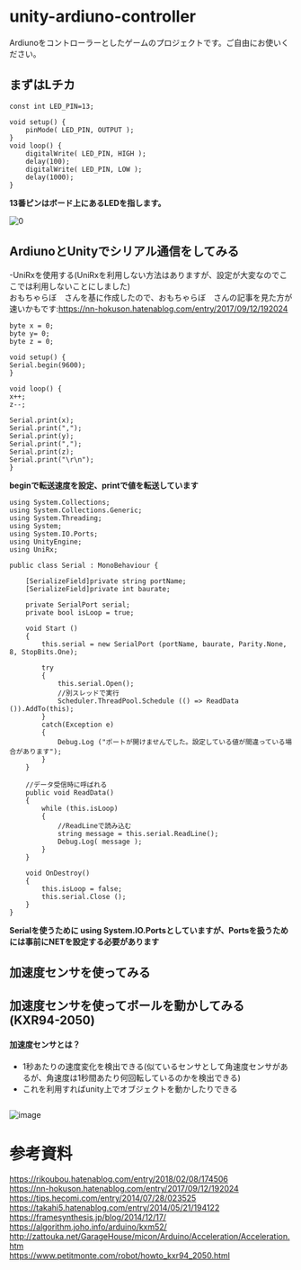 # unity-ardiuno-controller
Ardiunoをコントローラーとしたゲームのプロジェクトです。ご自由にお使いください。

## まずはLチカ
```
const int LED_PIN=13;

void setup() {
    pinMode( LED_PIN, OUTPUT );
}
void loop() {
    digitalWrite( LED_PIN, HIGH );
    delay(100);
    digitalWrite( LED_PIN, LOW );
    delay(1000);
}
```
**13番ピンはボード上にあるLEDを指します。**  

![0](https://user-images.githubusercontent.com/96648305/176534709-bd2c9bf2-2d8b-493e-8c12-ba726bae2cbc.jpg)  


## ArdiunoとUnityでシリアル通信をしてみる
-UniRxを使用する(UniRxを利用しない方法はありますが、設定が大変なのでここでは利用しないことにしました)  
おもちゃらぼ　さんを基に作成したので、おもちゃらぼ　さんの記事を見た方が速いかもです:https://nn-hokuson.hatenablog.com/entry/2017/09/12/192024  
```
byte x = 0;
byte y= 0;
byte z = 0;

void setup() {
Serial.begin(9600);
}

void loop() {
x++;
z--;

Serial.print(x);
Serial.print(",");
Serial.print(y);
Serial.print(",");
Serial.print(z);
Serial.print("\r\n");
}
```
**beginで転送速度を設定、printで値を転送しています**  

```
using System.Collections;
using System.Collections.Generic;
using System.Threading;
using System;
using System.IO.Ports;
using UnityEngine;
using UniRx;

public class Serial : MonoBehaviour {

    [SerializeField]private string portName;
    [SerializeField]private int baurate;

    private SerialPort serial;
    private bool isLoop = true;

    void Start () 
    {
        this.serial = new SerialPort (portName, baurate, Parity.None, 8, StopBits.One);

        try
        {
            this.serial.Open();
            //別スレッドで実行  
            Scheduler.ThreadPool.Schedule (() => ReadData ()).AddTo(this);
        } 
        catch(Exception e)
        {
            Debug.Log ("ポートが開けませんでした。設定している値が間違っている場合があります");
        }
    }
	
    //データ受信時に呼ばれる
    public void ReadData()
    {
        while (this.isLoop)
        {
            //ReadLineで読み込む
            string message = this.serial.ReadLine();
            Debug.Log( message );
        }
    }

    void OnDestroy()
    {
        this.isLoop = false;
        this.serial.Close ();
    }
}
```
**Serialを使うために using System.IO.Portsとしていますが、Portsを扱うためには事前にNETを設定する必要があります**  
## 加速度センサを使ってみる

## 加速度センサを使ってボールを動かしてみる(KXR94-2050)
#### 加速度センサとは？
- 1秒あたりの速度変化を検出できる(似ているセンサとして角速度センサがあるが、角速度は1秒間あたり何回転しているのかを検出できる)
- これを利用すればunity上でオブジェクトを動かしたりできる

```

```
![image](https://user-images.githubusercontent.com/96648305/178147182-82ecca18-9d6d-4437-a7da-eb1aac86a8d1.png)



# 参考資料
https://rikoubou.hatenablog.com/entry/2018/02/08/174506  
https://nn-hokuson.hatenablog.com/entry/2017/09/12/192024  
https://tips.hecomi.com/entry/2014/07/28/023525  
https://takahi5.hatenablog.com/entry/2014/05/21/194122  
https://framesynthesis.jp/blog/2014/12/17/  
https://algorithm.joho.info/arduino/kxm52/  
http://zattouka.net/GarageHouse/micon/Arduino/Acceleration/Acceleration.htm  
https://www.petitmonte.com/robot/howto_kxr94_2050.html


